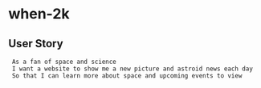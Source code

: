 # when-2k
## User Story
```
 As a fan of space and science
 I want a website to show me a new picture and astroid news each day
 So that I can learn more about space and upcoming events to view
 ```
